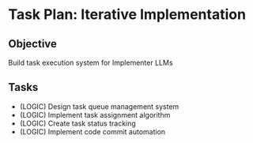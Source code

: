 # Task Plan: Iterative Implementation

## Objective
Build task execution system for Implementer LLMs

## Tasks
- (LOGIC) Design task queue management system
- (LOGIC) Implement task assignment algorithm
- (LOGIC) Create task status tracking
- (LOGIC) Implement code commit automation